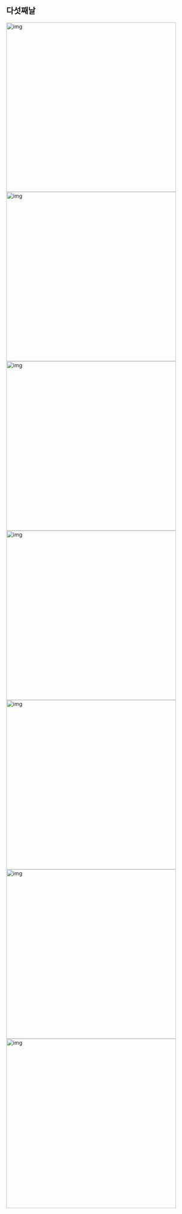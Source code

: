 ## 다섯째날
<img src="/doc/img/day05_07.jpg" alt="img" style="width: 450px;"/>
<img src="/doc/img/day05_05.jpg" alt="img" style="width: 450px;"/>
<img src="/doc/img/day05_01.jpg" alt="img" style="width: 450px;"/>
<img src="/doc/img/day05_06.jpg" alt="img" style="width: 450px;"/>
<img src="/doc/img/day05_02.jpg" alt="img" style="width: 450px;"/>
<img src="/doc/img/day05_04.jpg" alt="img" style="width: 450px;"/>
<img src="/doc/img/day05_03.jpg" alt="img" style="width: 450px;"/>

